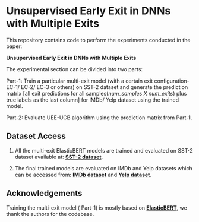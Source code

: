# Unsupervised Early Exit in DNNs with Multiple Exits

This repository contains code to perform the experiments conducted in the paper:

**Unsupervised Early Exit in DNNs with Multiple Exits**

The experimental section can be divided into two parts:

Part-1:  Train a particular multi-exit model (with a certain exit configuration- EC-1/ EC-2/ EC-3 or others) on SST-2 dataset and generate
the prediction matrix [all exit predictions for all samples(*num_samples*  *X*  *num_exits*) plus true labels as the last column] for IMDb/ Yelp dataset using the trained model.

Part-2:  Evaluate UEE-UCB algorithm using the prediction matrix from Part-1.

## Dataset Access

1) All the multi-exit ElasticBERT models are trained and evaluated on SST-2 dataset available at:
[**SST-2 dataset**](http://eluebenchmark.fastnlp.top/#/task?taskId=3).

2) The final trained models are evaluated on IMDb and Yelp datasets which can be accessed from:
[**IMDb dataset**](https://web.archive.org/web/20220401065200/https://s3.amazonaws.com/fast-ai-nlp/imdb.tgz) and
[**Yelp dataset**](https://web.archive.org/web/20220401065200/https://s3.amazonaws.com/fast-ai-nlp/yelp_review_polarity_csv.tgz).

## Acknowledgements

Training the multi-exit model ( Part-1) is mostly based on [**ElasticBERT**](https://github.com/fastnlp/ElasticBERT), we thank the authors for the codebase.
